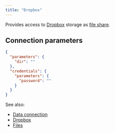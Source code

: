 ```yaml
---
title: "Dropbox"
---
```


Provides access to [Dropbox](https://www.dropbox.com) storage as [file share](files.md).

## Connection parameters

```json
{
  "parameters": {
    "dir": ""
  },
  "credentials": {
    "parameters": {
      "password": ""
    }
  }
}
```

See also:

* [Data connection](../access.md#data-connection)
* [Dropbox](https://www.dropbox.com)
* [Files](files.md)
